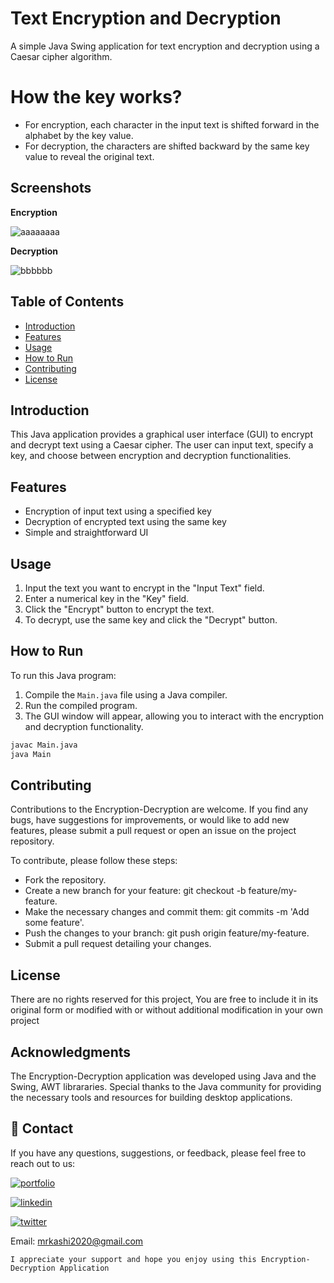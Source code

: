 # Text Encryption and Decryption

A simple Java Swing application for text encryption and decryption using a Caesar cipher algorithm.

# How the key works?

- For encryption, each character in the input text is shifted forward in the alphabet by the key value.
- For decryption, the characters are shifted backward by the same key value to reveal the original text.



## Screenshots

**Encryption**

![aaaaaaaa](https://github.com/KashifKhaan/Java-Encryption-Decryption/assets/88695658/6a42a23b-a803-4c7a-bc5b-63f34aa30d8f)

**Decryption**

![bbbbbb](https://github.com/KashifKhaan/Java-Encryption-Decryption/assets/88695658/0bd065df-f856-48d2-bd20-f251e07f31d1)

## Table of Contents
- [Introduction](#introduction)
- [Features](#features)
- [Usage](#usage)
- [How to Run](#how-to-run)
- [Contributing](#contributing)
- [License](#license)

## Introduction
This Java application provides a graphical user interface (GUI) to encrypt and decrypt text using a Caesar cipher. The user can input text, specify a key, and choose between encryption and decryption functionalities.

## Features
- Encryption of input text using a specified key
- Decryption of encrypted text using the same key
- Simple and straightforward UI

## Usage
1. Input the text you want to encrypt in the "Input Text" field.
2. Enter a numerical key in the "Key" field.
3. Click the "Encrypt" button to encrypt the text.
4. To decrypt, use the same key and click the "Decrypt" button.

## How to Run
To run this Java program:
1. Compile the `Main.java` file using a Java compiler.
2. Run the compiled program.
3. The GUI window will appear, allowing you to interact with the encryption and decryption functionality.

```bash
javac Main.java
java Main
```


## Contributing

Contributions to the Encryption-Decryption are welcome. If you find any bugs, have suggestions for improvements, or would like to add new features, please submit a pull request or open an issue on the project repository.

To contribute, please follow these steps:

- Fork the repository.
- Create a new branch for your feature: git checkout -b feature/my-feature.
- Make the necessary changes and commit them: git commits -m 'Add some feature'.
- Push the changes to your branch: git push origin feature/my-feature.
- Submit a pull request detailing your changes.


## License
There are no rights reserved for this project, You are free to include it in its original form or modified with or without additional modification in your own project

## Acknowledgments

The Encryption-Decryption application was developed using Java and the Swing, AWT librararies. Special thanks to the Java community for providing the necessary tools and resources for building desktop applications.

## 🔗 Contact
If you have any questions, suggestions, or feedback, please feel free to reach out to us:

[![portfolio](https://img.shields.io/badge/my_portfolio-000?style=for-the-badge&logo=ko-fi&logoColor=white)](https://dribbble.com/Kashif420)

[![linkedin](https://img.shields.io/badge/linkedin-0A66C2?style=for-the-badge&logo=linkedin&logoColor=white)](https://www.linkedin.com/in/mr-kashif-442146214/)

[![twitter](https://img.shields.io/badge/twitter-1DA1F2?style=for-the-badge&logo=twitter&logoColor=white)](https://twitter.com/KaxhifKhan)

Email: mrkashi2020@gmail.com

`I appreciate your support and hope you enjoy using this Encryption-Decryption Application`

